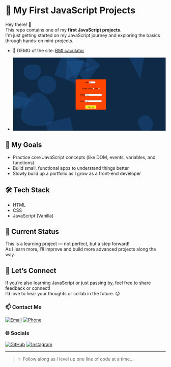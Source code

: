 # 🚀 My First JavaScript Projects

Hey there! 👋  
This repo contains one of my **first JavaScript projects**.  
I'm just getting started on my JavaScript journey and exploring the basics through hands-on mini-projects.
- 🔭 DEMO of the site: [BMI caculator](https://keyelty-dev.github.io/bmi/)

- ![...](https://github.com/keyelty-dev/bmi/blob/main/12.png?raw=true)

## 🎯 My Goals

- Practice core JavaScript concepts (like DOM, events, variables, and functions)
- Build small, functional apps to understand things better
- Slowly build up a portfolio as I grow as a front-end developer

## 🛠️ Tech Stack

- HTML  
- CSS  
- JavaScript (Vanilla)

## 🚧 Current Status

This is a learning project — not perfect, but a step forward!  
As I learn more, I’ll improve and build more advanced projects along the way.

## 🤝 Let’s Connect

If you’re also learning JavaScript or just passing by, feel free to share feedback or connect!  
I’d love to hear your thoughts or collab in the future. 😊

### 📫 Contact Me

[![Email](https://img.shields.io/badge/Email-kianalotfiiiiiii@gmail.com-red?style=for-the-badge&logo=gmail&logoColor=white)](mailto:kianalotfiiiiiii@gmail.com)
[![Phone](https://img.shields.io/badge/Phone-+989387617882-teal?style=for-the-badge&logo=whatsapp&logoColor=white)](tel:+989387617882)

### 🌐 Socials

[![GitHub](https://img.shields.io/badge/GitHub-keyelty--dev-181717?style=for-the-badge&logo=github&logoColor=white)](https://github.com/keyelty-dev)
[![Instagram](https://img.shields.io/badge/Instagram-kianalotfi__developer-E4405F?style=for-the-badge&logo=instagram&logoColor=white)](https://www.instagram.com/kianalotfi.developer?igsh=ZWN5MmZ3bHVmbHVu)


---

> ✨ Follow along as I level up one line of code at a time...
